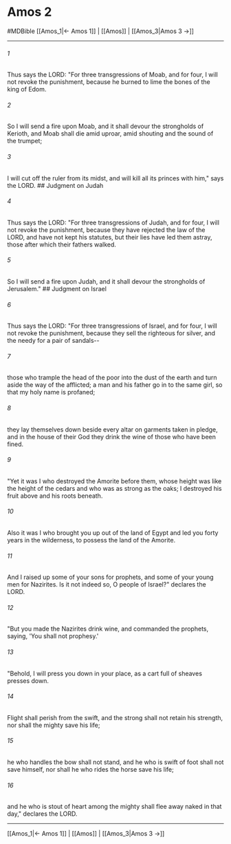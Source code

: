 # Amos 2
#MDBible
[[Amos_1|← Amos 1]] | [[Amos]] | [[Amos_3|Amos 3 →]]

***

###### 1 
Thus says the LORD: "For three transgressions of Moab, and for four, I will not revoke the punishment, because he burned to lime the bones of the king of Edom. 

###### 2 
So I will send a fire upon Moab, and it shall devour the strongholds of Kerioth, and Moab shall die amid uproar, amid shouting and the sound of the trumpet; 

###### 3 
I will cut off the ruler from its midst, and will kill all its princes with him," says the LORD. ## Judgment on Judah 

###### 4 
Thus says the LORD: "For three transgressions of Judah, and for four, I will not revoke the punishment, because they have rejected the law of the LORD, and have not kept his statutes, but their lies have led them astray, those after which their fathers walked. 

###### 5 
So I will send a fire upon Judah, and it shall devour the strongholds of Jerusalem." ## Judgment on Israel 

###### 6 
Thus says the LORD: "For three transgressions of Israel, and for four, I will not revoke the punishment, because they sell the righteous for silver, and the needy for a pair of sandals-- 

###### 7 
those who trample the head of the poor into the dust of the earth and turn aside the way of the afflicted; a man and his father go in to the same girl, so that my holy name is profaned; 

###### 8 
they lay themselves down beside every altar on garments taken in pledge, and in the house of their God they drink the wine of those who have been fined. 

###### 9 
"Yet it was I who destroyed the Amorite before them, whose height was like the height of the cedars and who was as strong as the oaks; I destroyed his fruit above and his roots beneath. 

###### 10 
Also it was I who brought you up out of the land of Egypt and led you forty years in the wilderness, to possess the land of the Amorite. 

###### 11 
And I raised up some of your sons for prophets, and some of your young men for Nazirites. Is it not indeed so, O people of Israel?" declares the LORD. 

###### 12 
"But you made the Nazirites drink wine, and commanded the prophets, saying, 'You shall not prophesy.' 

###### 13 
"Behold, I will press you down in your place, as a cart full of sheaves presses down. 

###### 14 
Flight shall perish from the swift, and the strong shall not retain his strength, nor shall the mighty save his life; 

###### 15 
he who handles the bow shall not stand, and he who is swift of foot shall not save himself, nor shall he who rides the horse save his life; 

###### 16 
and he who is stout of heart among the mighty shall flee away naked in that day," declares the LORD. 

***

[[Amos_1|← Amos 1]] | [[Amos]] | [[Amos_3|Amos 3 →]]
